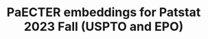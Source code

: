 ---
citation: '@data{3.BGRPMI_2024,

  author = {Ghosh, Mainak and Erhardt, Sebastian and Rose, Michael and Buunk, Erik
  and Harhoff, Dietmar},

  publisher = {Edmond},

  title = {{PaECTER embeddings for Patstat 2023 Fall (USPTO and EPO)}},

  year = {2024},

  version = {V1},

  doi = {10.17617/3.BGRPMI},

  url = {https://doi.org/10.17617/3.BGRPMI}

  }'
contributors:
- Mainak Ghosh
- Sebastian Erhardt
- Michael Rose
- Erik Buunk
- Dietmar Harhoff
cost: none
description: PaECTER embeddings at the Patstat family level (using one representative
  family member) based on Patstat Fall 2023
documentation: https://edmond.mpg.de/dataset.xhtml?persistentId=doi%3A10.17617%2F3.BGRPMI
last_edit: Wed, 18 Dec 2024 12:43:16 GMT
location: https://edmond.mpg.de/dataset.xhtml?persistentId=doi%3A10.17617%2F3.BGRPMI
maintained_by: erik.buunk@ip.mpg.de
open_access: 'TRUE'
slug: paecter
size: 24.4GB + 57.7GB
tags:
- patents
- embeddings
- PaECTER
timeframe: until 2023-10
title: PaECTER embeddings for Patstat 2023 Fall (USPTO and EPO)
uuid: 7272858a-dcf6-4ac7-bf64-3d2d46f23043
---